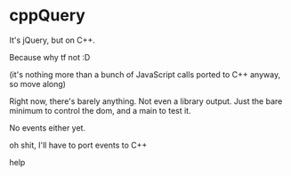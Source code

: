 # cppQuery

It's jQuery, but on C++.

Because why tf not :D

(it's nothing more than a bunch of JavaScript calls ported to C++ anyway, so move along)

Right now, there's barely anything. Not even a library output. Just the bare minimum to control the dom, and a main to test it. 

No events either yet.

oh shit, I'll have to port events to C++

help
